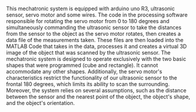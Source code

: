 This mechatronic system is equipped with arduino uno R3, ultrasonic sensor, servo motor and some wires.
The code in the processing software responsible for rotating the servo motor from 0 to 180 degrees and simultaneously commanding the ultrasonic sensor to take the distances from the sensor to the object as the servo motor rotates, then creates a data file of the measurements taken.
These files are then loaded into the MATLAB Code that takes in the data, processes it and creates a virtual 3D image of the object that was scanned by the ultrasonic sensor.
The mechatronic system is designed to operate exclusively with the two basic shapes that were programmed (cube and rectangle). It cannot accommodate any other shapes. Additionally, the servo motor's characteristics restrict the functionality of our ultrasonic sensor to the frontal 180 degrees, which limits its ability to scan the surrounding. Moreover, the system relies on several assumptions, such as the distance between the sensor and the nearest point of the object, the object's shape, and the object's orientation.
